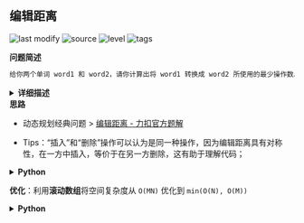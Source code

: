 ## 编辑距离
<!--START_SECTION:badge-->

![last modify](https://img.shields.io/static/v1?label=last%20modify&message=2022-10-13%2019%3A16%3A07&color=yellowgreen&style=flat-square)
![source](https://img.shields.io/static/v1?label=source&message=LeetCode&color=green&style=flat-square)
![level](https://img.shields.io/static/v1?label=level&message=%E5%9B%B0%E9%9A%BE&color=yellow&style=flat-square)
![tags](https://img.shields.io/static/v1?label=tags&message=%E5%8A%A8%E6%80%81%E8%A7%84%E5%88%92%2C%20%E7%83%AD%E9%97%A8%26%E7%BB%8F%E5%85%B8%26%E6%98%93%E9%94%99&color=orange&style=flat-square)

<!--END_SECTION:badge-->
<!--info
tags: [动态规划, 经典]
source: LeetCode
level: 困难
number: '0072'
name: 编辑距离
companies: []
-->

<summary><b>问题简述</b></summary>

```txt
给你两个单词 word1 和 word2，请你计算出将 word1 转换成 word2 所使用的最少操作数。
```

<details><summary><b>详细描述</b></summary>

```txt
给你两个单词 word1 和 word2，请你计算出将 word1 转换成 word2 所使用的最少操作数。

你可以对一个单词进行如下三种操作：
    插入一个字符
    删除一个字符
    替换一个字符

示例 1：
    输入：word1 = "horse", word2 = "ros"
    输出：3
    解释：
    horse -> rorse (将 'h' 替换为 'r')
    rorse -> rose (删除 'r')
    rose -> ros (删除 'e')
示例 2：
    输入：word1 = "intention", word2 = "execution"
    输出：5
    解释：
    intention -> inention (删除 't')
    inention -> enention (将 'i' 替换为 'e')
    enention -> exention (将 'n' 替换为 'x')
    exention -> exection (将 'n' 替换为 'c')
    exection -> execution (插入 'u')

提示：
    0 <= word1.length, word2.length <= 500
    word1 和 word2 由小写英文字母组成

来源：力扣（LeetCode）
链接：https://leetcode-cn.com/problems/edit-distance
著作权归领扣网络所有。商业转载请联系官方授权，非商业转载请注明出处。
```

</details>

<!-- <div align="center"><img src="../../../_assets/xxx.png" height="300" /></div> -->

<summary><b>思路</b></summary>

- 动态规划经典问题 > [编辑距离 - 力扣官方题解](https://leetcode-cn.com/problems/edit-distance/solution/bian-ji-ju-chi-by-leetcode-solution/)

- Tips：“插入”和“删除”操作可以认为是同一种操作，因为编辑距离具有对称性，在一方中插入，等价于在另一方删除，这有助于理解代码；

<details><summary><b>Python</b></summary>

```python
class Solution:
    def minDistance(self, word1: str, word2: str) -> int:

        m = len(word1)
        n = len(word2)

        if m * n == 0:  # 其中一个是空串
            return m + n
        
        dp = [[0] * (n + 1) for _ in range(m + 1)]  # m * n
        
        for i in range(1, m + 1):
            dp[i][0] = i
        for i in range(1, n + 1):
            dp[0][i] = i
        
        for i in range(1, m + 1):
            for j in range(1, n + 1):
                r1 = dp[i - 1][j] + 1
                r2 = dp[i][j - 1] + 1
                r3 = dp[i - 1][j - 1]
                if word1[i - 1] != word2[j - 1]:
                    r3 += 1
                dp[i][j] = min(r1, r2, r3)
        
        return dp[m][n]
```

</details>

**优化**：利用**滚动数组**将空间复杂度从 `O(MN)` 优化到 `min(O(N), O(M))`

<details><summary><b>Python</b></summary>

```python
class Solution:
    def minDistance(self, word1: str, word2: str) -> int:

        m = len(word1)
        n = len(word2)

        if m * n == 0:  # 其中一个是空串
            return m + n

        if m < n:
            m, n = n, m
            word1, word2 = word2, word1
        
        dp_pre = [0] * (n + 1)
        for i in range(1, n + 1):
            dp_pre[i] = i
        
        for i in range(1, m + 1):
            dp_cur = [i] + [0] * n
            for j in range(1, n + 1):
                r1 = dp_cur[j - 1] + 1
                r2 = dp_pre[j] + 1
                r3 = dp_pre[j - 1]
                if word1[i - 1] != word2[j - 1]:
                    r3 += 1
                dp_cur[j] = min(r1, r2, r3)
            dp_pre = dp_cur
        
        return dp_cur[n]
```

</details>